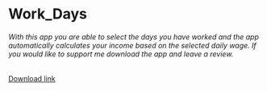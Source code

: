 # Work_Days

###### With this app you are able to select the days you have worked and the app automatically calculates your income based on the selected daily wage. If you would like to support me download the app and leave a review.

[Download link](https://play.google.com/store/apps/details?id=com.dimitriou.workdays "Google play")